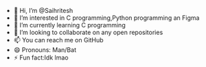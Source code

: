 - 👋 Hi, I’m @Saihritesh
- 👀 I’m interested in C programming,Python programming an Figma
- 🌱 I’m currently learning C programming
- 💞️ I’m looking to collaborate on any open repositories 
- 📫 You can reach me on GitHub 
- 😄 Pronouns: Man/Bat
- ⚡ Fun fact:Idk lmao

<!---
Saihritesh/Saihritesh is a ✨ special ✨ repository because its `README.md` (this file) appears on your GitHub profile.
You can click the Preview link to take a look at your changes.
--->
